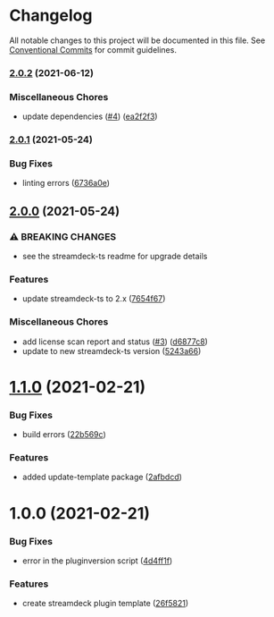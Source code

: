 # Changelog

All notable changes to this project will be documented in this file. See
[Conventional Commits](https://conventionalcommits.org) for commit guidelines.

### [2.0.2](https://github.com/rweich/streamdeck-ts-template/compare/v2.0.1...v2.0.2) (2021-06-12)


### Miscellaneous Chores

* update dependencies ([#4](https://github.com/rweich/streamdeck-ts-template/issues/4)) ([ea2f2f3](https://github.com/rweich/streamdeck-ts-template/commit/ea2f2f348ee266576eab52a43f4fc3b5a0838985))

### [2.0.1](https://github.com/rweich/streamdeck-ts-template/compare/v2.0.0...v2.0.1) (2021-05-24)


### Bug Fixes

* linting errors ([6736a0e](https://github.com/rweich/streamdeck-ts-template/commit/6736a0ebf4448834d6aca80b0191b329bbbc5586))

## [2.0.0](https://github.com/rweich/streamdeck-ts-template/compare/v1.1.0...v2.0.0) (2021-05-24)


### ⚠ BREAKING CHANGES

* see the streamdeck-ts readme for upgrade details

### Features

* update streamdeck-ts to 2.x ([7654f67](https://github.com/rweich/streamdeck-ts-template/commit/7654f67a4a674a1a2cf9137dd6a8a925a971c551))


### Miscellaneous Chores

* add license scan report and status ([#3](https://github.com/rweich/streamdeck-ts-template/issues/3)) ([d6877c8](https://github.com/rweich/streamdeck-ts-template/commit/d6877c834da1d52212df0567eb2a6ba3d5571d23))
* update to new streamdeck-ts version ([5243a66](https://github.com/rweich/streamdeck-ts-template/commit/5243a66dd111bdc016fcf166cd60f23af9f81269))

# [1.1.0](https://github.com/rweich/streamdeck-ts-template/compare/v1.0.0...v1.1.0) (2021-02-21)


### Bug Fixes

* build errors ([22b569c](https://github.com/rweich/streamdeck-ts-template/commit/22b569ceca1c71592f92f5d80785441e77b17cf4))


### Features

* added update-template package ([2afbdcd](https://github.com/rweich/streamdeck-ts-template/commit/2afbdcd27dd055e2e40c84ba8056b3dc2727e800))

# 1.0.0 (2021-02-21)


### Bug Fixes

* error in the pluginversion script ([4d4ff1f](https://github.com/rweich/streamdeck-ts-template/commit/4d4ff1fb6ce21fdf09c247f68dea24c6f64b03b7))


### Features

* create streamdeck plugin template ([26f5821](https://github.com/rweich/streamdeck-ts-template/commit/26f5821629a3c5b16b556b9915772ea707524e68))

